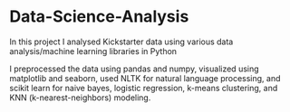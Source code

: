 # Data-Science-Analysis

In this project I analysed Kickstarter data using various data analysis/machine learning libraries in Python

I preprocessed the data using pandas and numpy, visualized using matplotlib and seaborn, used NLTK for natural language processing, and scikit learn for naive bayes, logistic regression, k-means clustering, and KNN (k-nearest-neighbors) modeling.
